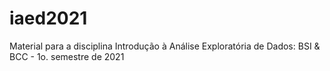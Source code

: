 # iaed2021
Material para a disciplina Introdução à Análise Exploratória de Dados: BSI &amp; BCC - 1o. semestre de 2021
